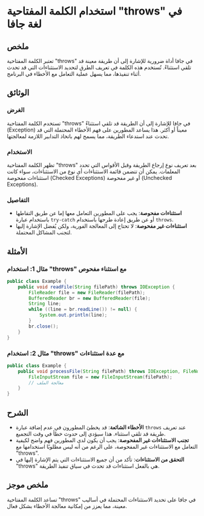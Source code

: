 <!--
Meta Description: # استخدام الكلمة المفتاحية "throws" في لغة جافا ## ملخص تعتبر الكلمة المفتاحية "throws" في جافا أداة ضرورية للإشارة إلى أن طريقة معينة قد تلقي استثناء...
Meta Keywords: throws, الاستثناءات, الكلمة, المفتاحية, استثناءات
-->

# استخدام الكلمة المفتاحية "throws" في لغة جافا

## ملخص
تعتبر الكلمة المفتاحية "throws" في جافا أداة ضرورية للإشارة إلى أن طريقة معينة قد تلقي استثناءً. تُستخدم هذه الكلمة في تعريف الطرق لتحديد الاستثناءات التي قد تحدث أثناء تنفيذها، مما يسهل عملية التعامل مع الأخطاء في البرنامج.

## الوثائق
### الغرض
تستخدم الكلمة المفتاحية "throws" في جافا للإشارة إلى أن الطريقة قد تلقي استثناءً (Exception) معيناً أو أكثر. هذا يساعد المطورين على فهم الأخطاء المحتملة التي قد تحدث عند استدعاء الطريقة، مما يسمح لهم باتخاذ التدابير اللازمة لمعالجتها.

### الاستخدام
تظهر الكلمة المفتاحية "throws" بعد تعريف نوع إرجاع الطريقة وقبل الأقواس التي تحدد المعلمات. يمكن أن تتضمن قائمة الاستثناءات أي نوع من الاستثناءات، سواء كانت استثناءات مفحوصة (Checked Exceptions) أو غير مفحوصة (Unchecked Exceptions).

### التفاصيل
- **استثناءات مفحوصة**: يجب على المطورين التعامل معها إما عن طريق التقاطها باستخدام عبارة `try-catch` أو عن طريق إعادة طرحها باستخدام `throws`.
- **استثناءات غير مفحوصة**: لا تحتاج إلى المعالجة الفورية، ولكن يُفضل الإشارة إليها لتجنب المشاكل المحتملة.

## الأمثلة

### مثال 1: استخدام "throws" مع استثناء مفحوص
```java
public class Example {
    public void readFile(String filePath) throws IOException {
        FileReader file = new FileReader(filePath);
        BufferedReader br = new BufferedReader(file);
        String line;
        while ((line = br.readLine()) != null) {
            System.out.println(line);
        }
        br.close();
    }
}
```

### مثال 2: استخدام "throws" مع عدة استثناءات
```java
public class Example {
    public void processFile(String filePath) throws IOException, FileNotFoundException {
        FileInputStream file = new FileInputStream(filePath);
        // معالجة الملف
    }
}
```

## الشرح
- **الأخطاء الشائعة**: قد يخطئ المطورون في عدم إضافة عبارة `throws` عند تعريف طريقة قد تلقي استثناء. هذا سيؤدي إلى حدوث خطأ في وقت التجميع.
- **تجنب الاستثناءات غير المفحوصة**: يجب أن يكون لدى المطورين فهم واضح لكيفية التعامل مع الاستثناءات غير المفحوصة، على الرغم من أنه ليس مطلوبًا استخدامها مع "throws".
- **التحقق من الاستثناءات**: تأكد من أن جميع الاستثناءات التي يتم الإشارة إليها في "throws" هي بالفعل استثناءات قد تحدث في سياق تنفيذ الطريقة.

## ملخص موجز
تساعد الكلمة المفتاحية "throws" في جافا على تحديد الاستثناءات المحتملة في أساليب معينة، مما يعزز من إمكانية معالجة الأخطاء بشكل فعال.